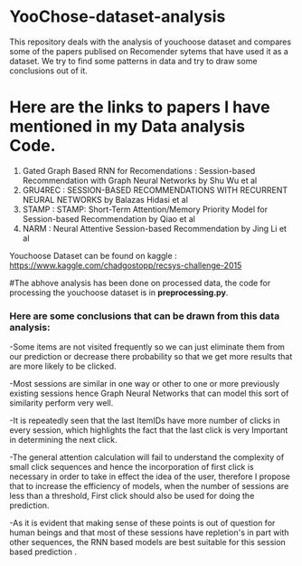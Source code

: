# YooChose-dataset-analysis
This repository deals with the analysis of youchoose dataset and compares some of the papers publised on Recomender sytems that have used it as a dataset. We try to find some patterns in data and try to draw some conclusions out of it. 

# Here are the links to papers I have mentioned in my Data analysis Code. 
1. Gated Graph Based RNN for Recomendations : Session-based Recommendation with Graph Neural Networks by Shu Wu et al
2. GRU4REC : SESSION-BASED RECOMMENDATIONS WITH RECURRENT NEURAL NETWORKS by Balazas Hidasi et al
3. STAMP : STAMP: Short-Term Attention/Memory Priority Model for Session-based Recommendation by Qiao et al
4. NARM : Neural Attentive Session-based Recommendation by Jing Li et al

Youchoose Dataset can be found on kaggle : https://www.kaggle.com/chadgostopp/recsys-challenge-2015

#The abhove analysis has been done on processed data, the code for processing the youchoose dataset is in **preprocessing.py**.

### Here are some conclusions that can be drawn from this data analysis:

-Some items are not visited frequently so we can just eliminate them from our prediction or decrease there probability so that we get more results that are more likely to be      clicked.

-Most sessions are similar in one way or other to one or more previously existing sessions hence Graph Neural Networks that can model this sort of similarity perform very well.

-It is repeatedly seen that the last ItemIDs have more number of clicks in every session, which highlights the fact that the last click is very Important in determining the next click.

-The general attention calculation will fail to understand the complexity of small click sequences and hence the incorporation of first click is necessary in order to take in effect the  idea of the user, therefore I propose that to increase the efficiency of models, when the number of sessions are less than a threshold, First click should also be used for doing the prediction.

-As it is evident that making sense of these points is out of question for human beings and that most of these sessions have repletion's in part with other sequences, the RNN based models are best suitable for this session based prediction .
